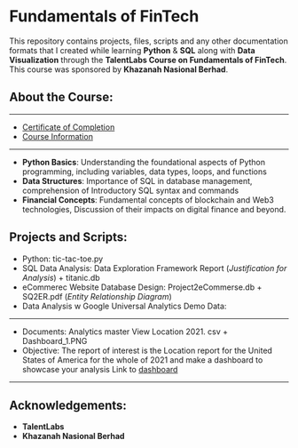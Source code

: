 # Fundamentals of FinTech

This repository contains projects, files, scripts and any other documentation formats that I created while learning **Python** & **SQL** along with **Data Visualization** through the **TalentLabs Course on Fundamentals of FinTech**. This course was sponsored by **Khazanah Nasional Berhad**.

## About the Course:
---
- [Certificate of Completion](https://www.talentlabs.org/certificate/urxKkxn7SKSYi9u48GR6eQ)
- [Course Information](https://www.talentlabs.org/courses/fif)
---
- **Python Basics**: Understanding the foundational aspects of Python programming, including variables, data types, loops, and functions
- **Data Structures**: Importance of SQL in database management, comprehension of Introductory SQL syntax and commands
- **Financial Concepts**: Fundamental concepts of blockchain and Web3 technologies, Discussion of their impacts on digital finance and beyond. 

## Projects and Scripts:
- Python: tic-tac-toe.py
- SQL Data Analysis: Data Exploration Framework Report (_Justification for Analysis_) + titanic.db 
- eCommerec Website Database Design: Project2eCommerse.db + SQ2ER.pdf (_Entity Relationship Diagram_)
- Data Analysis w Google Universal Analytics Demo Data:
---
- Documents: Analytics master View Location 2021. csv + Dashboard_1.PNG
- Objective: The report of interest is the Location report for the United States of America for the whole of 2021 and make a dashboard to showcase your analysis
Link to [dashboard](https://public.tableau.com/views/GoogleAnalyticsUnitedstates2021VisualizationbyLesterWeeYiCheng/Dashboard1?:language=en-US&:sid=&:redirect=auth&:display_count=n&:origin=viz_share_link)
---
## Acknowledgements:
- **TalentLabs**
- **Khazanah Nasional Berhad**
